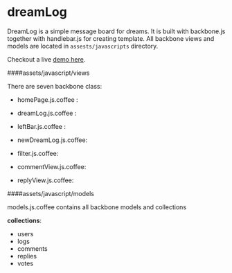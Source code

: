 dreamLog
========

DreamLog is a simple message board for dreams. It is built with backbone.js together with handlebar.js for creating template. 
All backbone views and models are located in <code>assests/javascripts</code> directory.

Checkout a live [demo here](http://dreamlog.heroku.com).

####assets/javascript/views

There are seven backbone class:

 * homePage.js.coffee : 
    
 * dreamLog.js.coffee :    
    
 * leftBar.js.coffee :   

 * newDreamLog.js.coffee:

 * filter.js.coffee: 
       
 * commentView.js.coffee:

 * replyView.js.coffee:

    
    
    
####assets/javascript/models

models.js.coffee contains all backbone models and collections

__collections__:
 * users
 * logs
 * comments
 * replies
 * votes
 

